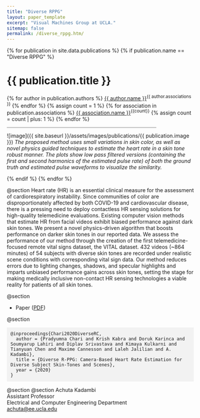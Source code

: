 ```yaml
---
title: "Diverse RPPG"
layout: paper_template
excerpt: "Visual Machines Group at UCLA."
sitemap: false
permalink: /diverse_rppg.htm/
---
```


{% for publication in site.data.publications %}
{% if publication.name == "Diverse RPPG" %}

# {{ publication.title }}
{% for author in publication.authors %} [{{ author.name }}]({{author.link}})<sup>{{ author.associations }}</sup>
{% endfor %}
{% assign count = 1 %}
{% for association in publication.associations %} [{{ association.name }}]({{association.link}})<sup>{{count}}</sup> {% assign count = count | plus: 1 %}
{% endfor %}

<hr class="center" style="width: 80%; color: grey; height: 0.2px; background-color:grey;"/>

![image]({{ site.baseurl }}/assets/images/publications/{{ publication.image }})
*The proposed method uses small variations in skin color, as well as novel physics guided techniques to estimate the heart rate in a skin tone robust manner. The plots show low pass filtered versions (containing the first and second harmonics of the estimated pulse rate) of both the ground truth and estimated pulse waveforms to visualize the similarity.*
<br>

{% endif %}
{% endfor %}

<!--

  1 Abstract
  2 Files
  3 Citations
  4 Press
  5 Contact
  6 FAQ
  7 Media

-->

@section
Heart rate (HR) is an essential clinical measure for the assessment of cardiorespiratory instability. Since communities of color are disproportionately affected by both COVID-19 and cardiovascular disease, there is a pressing need to deploy contactless HR sensing solutions for high-quality telemedicine evaluations. Existing computer vision methods that estimate HR from facial videos exhibit biased performance against dark skin tones. We present a novel physics-driven algorithm that boosts performance on darker skin tones in our reported data. We assess the performance of our method through the creation of the first telemedicine-focused remote vital signs dataset, the VITAL dataset. 432 videos (~864 minutes) of 54 subjects with diverse skin tones are recorded under realistic scene conditions with corresponding vital sign data. Our method reduces errors due to lighting changes, shadows, and specular highlights and imparts unbiased performance gains across skin tones, setting the stage for making medically inclusive non-contact HR sensing technologies a viable reality for patients of all skin tones.


@section
- Paper ([PDF](https://arxiv.org/abs/2010.12769))

@section
<div style="background-color: #f2f2f2; padding: 10px; font-family: monospace; font-size: 12px;">
@inproceedings{Chari2020DiverseRC, <br>
  &nbsp; author = {Pradyumna Chari and Krish Kabra and Doruk Karinca and Soumyarup Lahiri and Diplav Srivastava and Kimaya Kulkarni and Tianyuan Chen and Maxime Cannesson and Laleh Jalilian and A. Kadambi}, <br>
  &nbsp; title = {Diverse R-PPG: Camera-Based Heart Rate Estimation for Diverse Subject Skin-Tones and Scenes}, <br>
  &nbsp; year = {2020} <br>
}
</div>

@section
@section
Achuta Kadambi \
Assistant Professor \
Electrical and Computer Engineering Department \
achuta@ee.ucla.edu 
